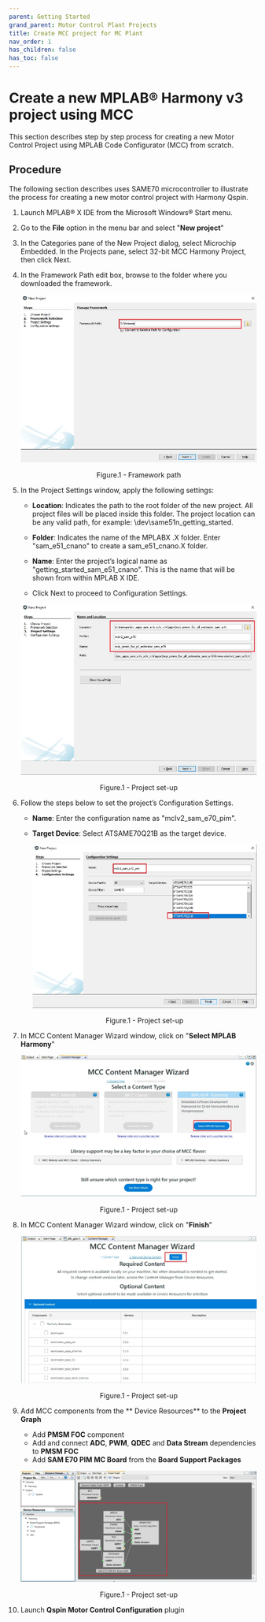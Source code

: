 ```yaml
---
parent: Getting Started
grand_parent: Motor Control Plant Projects
title: Create MCC project for MC Plant
nav_order: 1
has_children: false
has_toc: false
--- 
```

# Create a new MPLAB® Harmony v3 project using MCC

This section describes step by step process for creating a new Motor Control Project using MPLAB Code Configurator (MCC) from scratch. 

## Procedure
The following section describes uses SAME70 microcontroller to illustrate the process for creating a new motor control project with Harmony Qspin.

1. Launch MPLAB® X IDE from the Microsoft Windows® Start menu. 
2. Go to the **File** option in the menu bar and select "**New project**"
3. In the Categories pane of the New Project dialog, select Microchip Embedded. In the Projects pane, select 32-bit MCC Harmony Project, then click Next.
4. In the Framework Path edit box, browse to the folder where you downloaded the framework. 
    <p align="center">
        <img src="images/create_project_step_03.jpg"/>
        <figcaption align= "center">Figure.1 - Framework path </figcaption>
    </p>


5. In the Project Settings window, apply the following settings:
    - **Location**: Indicates the path to the root folder of the new project. All project files will be placed inside this folder. The project location can be any valid path, for example: <Folder of your choice>\dev\same51n_getting_started.
    - **Folder**: Indicates the name of the MPLABX .X folder. Enter "sam_e51_cnano" to create a sam_e51_cnano.X folder.

    - **Name**: Enter the project’s logical name as "getting_started_sam_e51_cnano". This is the name that will be shown from within MPLAB X IDE.

    - Click Next to proceed to Configuration Settings.

    <p align="center">
        <img src="images/create_project_step_04.jpg"/>
        <figcaption align= "center">Figure.1 - Project set-up </figcaption>
    </p>

6. Follow the steps below to set the project’s Configuration Settings.

    - **Name**: Enter the configuration name as "mclv2_sam_e70_pim".

    - **Target Device**: Select ATSAME70Q21B as the target device.
        <p align="center">
            <img src="images/create_project_step_05.jpg"/>
            <figcaption align= "center">Figure.1 - Project set-up </figcaption>
        </p>

7. In MCC Content Manager Wizard window, click on "**Select MPLAB Harmony**"

    <p align="center">
        <img src="images/create_project_step_06.jpg"/>
        <figcaption align= "center">Figure.1 - Project set-up </figcaption>
    </p>

8. In MCC Content Manager Wizard window, click on "**Finish**"
    <p align="center">
            <img src="images/create_project_step_07.jpg"/>
            <figcaption align= "center">Figure.1 - Project set-up </figcaption>
    </p>

9. Add MCC components from the ** Device Resources** to the **Project Graph**
    - Add **PMSM FOC** component
    - Add and connect **ADC**, **PWM**, **QDEC** and **Data Stream** dependencies to **PMSM FOC**
    - Add **SAM E70 PIM MC Board** from the **Board Support Packages**

    <p align="center">
        <img src="images/create_project_step_08.jpg"/>
        <figcaption align= "center">Figure.1 - Project set-up </figcaption>
    </p>

10. Launch **Qspin Motor Control Configuration** plugin